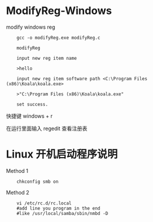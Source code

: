 # ModifyReg-Windows

modify windows reg

		gcc -o modifyReg.exe modifyReg.c

		modifyReg

		input new reg item name

		>hello

		input new reg item software path <C:\Program Files (x86)\Koala\koala.exe>

		>"C:\Program Files (x86)\Koala\koala.exe"

		set success.

快捷键 windows + r

在运行里面输入 regedit 查看注册表 

# Linux 开机启动程序说明

Method 1

		chkconfig smb on

Method 2

		vi /etc/rc.d/rc.local
		#add line you program in the end
		#like /usr/local/samba/sbin/nmbd -D 

